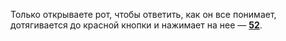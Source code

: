 Только открываете рот, чтобы ответить, как он все понимает, дотягивается до красной кнопки и нажимает на нее — [**52**](#n_52).

